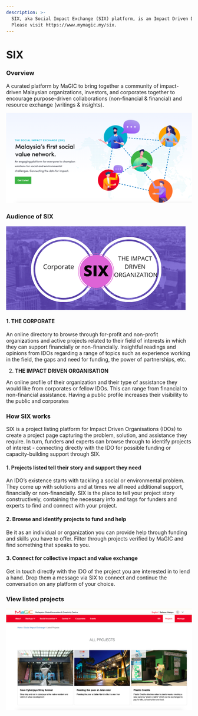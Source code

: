 ```yaml
---
description: >-
  SIX, aka Social Impact Exchange (SIX) platform, is an Impact Driven Directory.
  Please visit https://www.mymagic.my/six.
---
```


# SIX

### Overview

A curated platform by MaGIC to bring together a community of impact-driven Malaysian organizations, investors, and corporates together to encourage purpose-driven collaborations \(non-financial & financial\) and resource exchange \(writings & insights\).  

![](../../.gitbook/assets/screenshot-2021-05-31-at-10.35.57-am.png)

### Audience of SIX

![](../../.gitbook/assets/screenshot-2021-06-04-at-2.57.19-pm.png)

#### **1. THE CORPORATE**

An online directory to browse through for-profit and non-profit organi**z**ations and active projects related to their field of interests in which they can support financially or non-financially. Insightful readings and opinions from IDOs regarding a range of topics such as experience working in the field, the gaps and need for funding, the power of partnerships, etc.   


2. **THE IMPACT DRIVEN ORGANISATION**

An online profile of their organization and their type of assistance they would like from corporates or fellow IDOs. This can range from financial to non-financial assistance. Having a public profile increases their visibility to the public and corporates  


### How SIX works

SIX is a project listing platform for Impact Driven Organisations \(IDOs\) to create a project page capturing the problem, solution, and assistance they require. In turn, funders and experts can browse through to identify projects of interest - connecting directly with the IDO for possible funding or capacity-building support through SIX.

#### **1.  Projects listed tell their story and support they need** 

An IDO’s existence starts with tackling a social or environmental problem. They come up with solutions and at times we all need additional support, financially or non-financially. SIX is the place to tell your project story constructively, containing the necessary info and tags for funders and experts to find and connect with your project.

#### **2. Browse and identify projects to fund and help** 

Be it as an individual or organization you can provide help through funding and skills you have to offer. Filter through projects verified by MaGIC and find something that speaks to you.

#### **3. Connect for collective impact and value exchange** 

Get in touch directly with the IDO of the project you are interested in to lend a hand. Drop them a message via SIX to connect and continue the conversation on any platform of your choice. 



### View listed projects

![](../../.gitbook/assets/screenshot-2021-05-31-at-12.15.32-pm.png)



### 

### 

  
  
  






